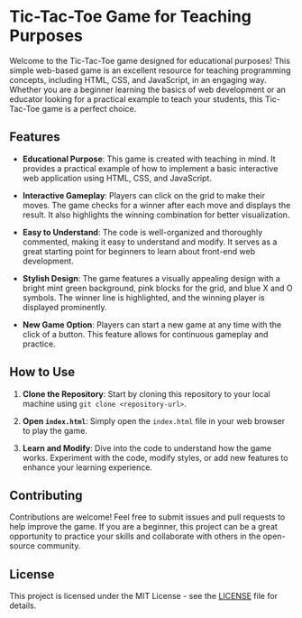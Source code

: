 # Tic-Tac-Toe Game for Teaching Purposes

Welcome to the Tic-Tac-Toe game designed for educational purposes! This simple web-based game is an excellent resource for teaching programming concepts, including HTML, CSS, and JavaScript, in an engaging way. Whether you are a beginner learning the basics of web development or an educator looking for a practical example to teach your students, this Tic-Tac-Toe game is a perfect choice.

## Features

- **Educational Purpose**: This game is created with teaching in mind. It provides a practical example of how to implement a basic interactive web application using HTML, CSS, and JavaScript.

- **Interactive Gameplay**: Players can click on the grid to make their moves. The game checks for a winner after each move and displays the result. It also highlights the winning combination for better visualization.

- **Easy to Understand**: The code is well-organized and thoroughly commented, making it easy to understand and modify. It serves as a great starting point for beginners to learn about front-end web development.

- **Stylish Design**: The game features a visually appealing design with a bright mint green background, pink blocks for the grid, and blue X and O symbols. The winner line is highlighted, and the winning player is displayed prominently.

- **New Game Option**: Players can start a new game at any time with the click of a button. This feature allows for continuous gameplay and practice.

## How to Use

1. **Clone the Repository**: Start by cloning this repository to your local machine using `git clone <repository-url>`.

2. **Open `index.html`**: Simply open the `index.html` file in your web browser to play the game.

3. **Learn and Modify**: Dive into the code to understand how the game works. Experiment with the code, modify styles, or add new features to enhance your learning experience.

## Contributing

Contributions are welcome! Feel free to submit issues and pull requests to help improve the game. If you are a beginner, this project can be a great opportunity to practice your skills and collaborate with others in the open-source community.

## License

This project is licensed under the MIT License - see the [LICENSE](LICENSE) file for details.
